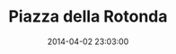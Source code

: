 --- 
layout: entry
title: Piazza della Rotonda
location: Rome, Italy
date_taken: March 2014
camera: Leica M9
lens: Leica Elmarit-M 28mm f/2.8 Asph
image: GRS-20140323-170447
date: 2014-04-02 23:03:00
category: notebook
excerpt:
tags: [bw, women, 40 to 60 years, bags, shopping bags, expression, trenchcoat, coat, pillar]
---